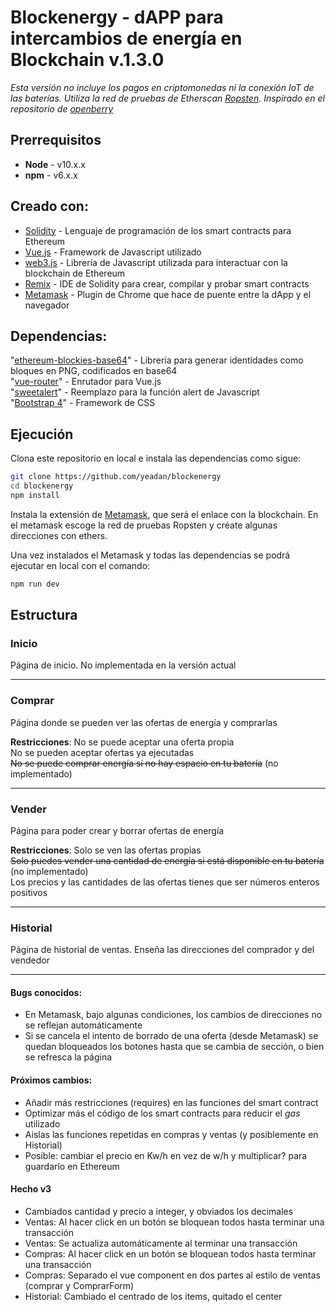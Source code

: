 # Blockenergy - dAPP para intercambios de energía en Blockchain v.1.3.0
*Esta versión no incluye los pagos en criptomonedas ni la conexión IoT de las baterías. Utiliza la red de pruebas de Etherscan [Ropsten](https://ropsten.etherscan.io/). Inspirado en el repositorio de [openberry](https://github.com/openberry-ac/Auction)*
  
## Prerrequisitos
* **Node** - v10.x.x 
* **npm** - v6.x.x 

## Creado con:
* [Solidity](https://solidity.readthedocs.io/en/v0.6.1/) - Lenguaje de programación de los smart contracts para Ethereum
* [Vue.js](https://vuejs.org/) - Framework de Javascript utilizado
* [web3.js](https://github.com/ethereum/web3.js/) - Librería de Javascript utilizada para interactuar con la blockchain de Ethereum   
* [Remix](https://remix.ethereum.org/) - IDE de Solidity para crear, compilar y probar smart contracts
* [Metamask](https://metamask.io/) - Plugin de Chrome que hace de puente entre la dApp y el navegador

## Dependencias:
  "[ethereum-blockies-base64](https://https://www.npmjs.com/package/ethereum-blockies-base64)" - Librería para generar identidades como bloques en PNG, codificados en base64   
  "[vue-router](https://router.vuejs.org/)" - Enrutador para Vue.js   
  "[sweetalert](https://sweetalert2.github.io/)" - Reemplazo para la función alert de Javascript  
  "[Bootstrap 4](https://blog.getbootstrap.com/2019/11/28/bootstrap-4-4-1/)" - Framework de CSS 




## Ejecución

Clona este repositorio en local e instala las dependencias como sigue:

```bash
git clone https://github.com/yeadan/blockenergy
cd blockenergy
npm install
```
Instala la extensión de [Metamask](https://metamask.io/), que será el enlace con la blockchain. En el metamask escoge la red de pruebas Ropsten y créate algunas direcciones con ethers.

Una vez instalados el Metamask y todas las dependencias se podrá ejecutar en local con el comando:

```bash
npm run dev
```


## Estructura 

### Inicio
Página de inicio. No implementada en la versión actual  

---

### Comprar
Página donde se pueden ver las ofertas de energía y comprarlas   

__Restricciones__: 
No se puede aceptar una oferta propia   
No se pueden aceptar ofertas ya ejecutadas   
~~No se puede comprar energía si no hay espacio en tu batería~~ (no implementado)   

---
### Vender
Página para poder crear y borrar ofertas de energía  

__Restricciones__: 
Solo se ven las ofertas propias   
~~Solo puedes vender una cantidad de energía si está disponible en tu batería~~ (no implementado)   
Los precios y las cantidades de las ofertas tienes que ser números enteros positivos   

 ---
### Historial

Página de historial de ventas. Enseña las direcciones del comprador y del vendedor   

---


#### Bugs conocidos:

 - En Metamask, bajo algunas condiciones, los cambios de direcciones no se reflejan automáticamente  
 - Si se cancela el intento de borrado de una oferta (desde Metamask) se quedan bloqueados los botones hasta que se cambia de sección, o bien se refresca la página    

#### Próximos cambios:

 - Añadir más restricciones (requires) en las funciones del smart contract   
 - Optimizar más el código de los smart contracts para reducir el *gas* utilizado   
 - Aislas las funciones repetidas en compras y ventas (y posiblemente en Historial) 
 - Posible: cambiar el precio en Kw/h en vez de w/h y multiplicar? para guardarlo en Ethereum     
 
 #### Hecho v3
 - Cambiados cantidad y precio a integer, y obviados los decimales   
 - Ventas: Al hacer click en un botón se bloquean todos hasta terminar una transacción   
 - Ventas: Se actualiza automáticamente al terminar una transacción   
 - Compras: Al hacer click en un botón se bloquean todos hasta terminar una transacción   
 - Compras: Separado el vue component en dos partes al estilo de ventas (comprar y ComprarForm)   
 - Historial: Cambiado el centrado de los items, quitado el center   
